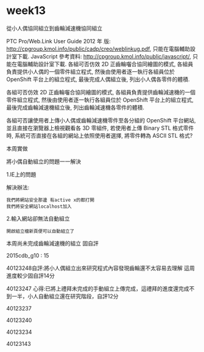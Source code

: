 # week13

從小人偶協同組立到齒輪減速機協同組立

PTC Pro/Web.Link User Guide 2012 年 版: http://cpgroup.kmol.info/public/cadp/creo/weblinkug.pdf, 只能在電腦輔助設計室下載.
JavaScript 參考資料: http://cpgroup.kmol.info/public/javascript/, 只能在電腦輔助設計室下載.
各組可否仿效 2D 正齒輪囓合協同繪圖的模式, 各組員負責提供小人偶的一個零件組立程式, 然後由使用者逐一執行各組員位於 OpenShift 平台上的組立程式, 最後完成人偶組立後, 列出小人偶各零件的體積.

各組可否仿效 2D 正齒輪囓合協同繪圖的模式, 各組員負責提供齒輪減速機的一個零件組立程式, 然後由使用者逐一執行各組員位於 OpenShift 平台上的組立程式, 最後完成齒輪減速機組立後, 列出齒輪減速機各零件的體積.

各組可否讓使用者上傳小人偶或齒輪減速機零件至各分組的 OpenShift 平台網站, 並且直接在瀏覽器上檢視觀看各 3D 零組件, 若使用者上傳 Binary STL 格式零件時, 系統可否直接在各組的網站上依照使用者選擇, 將零件轉為 ASCII STL 格式?


本周實做

將小偶自動組立的問題一一解決

1.IE上的問題 

解決辦法:

    我們將網站安全那邊 有active x的都打開
    我們將安全網站localhost加入
2.輸入網站卻無法自動組立

    開啟組立檔新頁便可以自動組立了
    
本周尚未完成齒輪減速機的組立
固自評

2015cdb_g10 : 15

40123248自評:將小人偶組立出來研究程式內容發現齒輪還不太容易去理解 這周進度較少固自評14分

40123247 心得:已將上禮拜未完成的手動組立上傳完成，這禮拜的進度還完成不到一半，小人自動組立還在研究階段，自評12分

40123237

40123240

40123234

40123143
